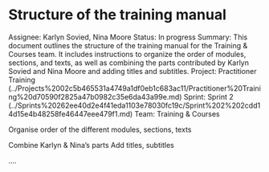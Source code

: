 # Structure of the training manual

Assignee: Karlyn Sovied, Nina Moore
Status: In progress
Summary: This document outlines the structure of the training manual for the Training & Courses team. It includes instructions to organize the order of modules, sections, and texts, as well as combining the parts contributed by Karlyn Sovied and Nina Moore and adding titles and subtitles.
Project: Practitioner Training (../Projects%2002c5b465531a4749a1df0eb1c683ac11/Practitioner%20Training%20d70590f2825a47b0982c35e6da43a99e.md)
Sprint: Sprint 2 (../Sprints%20262ee40d2e4f41eda1103e78030fc19c/Sprint%202%202cdd14d15e4b48258fe46447eee479f1.md)
Team: Training & Courses

Organise order of the different modules, sections, texts

Combine Karlyn & Nina’s parts
Add titles, subtitles

….